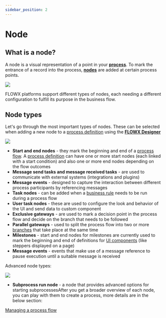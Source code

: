 ```yaml
---
sidebar_position: 2
---
```


# Node

## What is a node?

A node is a visual representation of a point in your [**process**](../../terms/flowx-process). To mark the entrance of a record into the process, [**nodes**](../../terms/flowx-node) are added at certain process points.

![](https://s3.eu-west-1.amazonaws.com/docx.flowx.ai/building-blocks/node/node_diagram.png)

FLOWX platforms support different types of nodes, each needing a different configuration to fulfill its purpose in the business flow.

## Node types

Let's go through the most important types of nodes. These can be selected when adding a new node to a [process definition](../process/process-definition.md) using the [**FLOWX Designer**](../../terms/flowx-ai-designer)

![](https://s3.eu-west-1.amazonaws.com/docx.flowx.ai/building-blocks/node/nodes_types.png)


+ **​Start and end nodes**​​​ ​- they mark the beginning and end of a [process flow](../../platform-overview/frameworks-and-standards/business-process-industry-standards/intro-to-bpmn/intro-to-bpmn.md#bpmn-20-elements). A [process definition](../process/process-definition.md) can have one or more start nodes (each linked with a start condition) and also one or more end nodes depending on the flow outcomes
+ **​Message send tasks and message received tasks** ​- are used to communicate with external systems (integrations and plugins)
+ **Message events** - designed to capture the interaction between different process participants by referencing messages
+ ​**Task nodes**​​ - can be added when a [business rule](../actions/business-rule-action/business-rule-action.md) needs to be run during a process flow
+ **​User task nodes** ​- these are used to configure the look and behavior of the UI and send data to custom component
+ ​**Exclusive gateways**​​ - are used to mark a decision point in the process flow and decide on the branch that needs to be followed
+ **​Parallel gateways**​​ - used to split the process flow into two or more [branches](../../flowx-designer/managing-a-process-flow/adding-more-flow-branches.md) that take place at the same time
+ **​Milestones**​​ - start and end nodes for milestones are currently used to mark the beginning and end of definitions for [UI components](../ui-designer/ui-component-types/ui-component-types.md) (like steppers displayed on a page)
+ **Message events** - events that make use of a message reference to pause execution until a suitable message is received

Advanced node types:​

![](https://s3.eu-west-1.amazonaws.com/docx.flowx.ai/building-blocks/node/subprocess_node.png)

* ​**​Subprocess run node**​ - a node that provides advanced options for starting subprocessesAfter you get a broader overview of each node, you can play with them to create a process, more details are in the below section:

[Managing a process flow](../../flowx-designer/managing-a-process-flow/managing-a-process-flow.md)